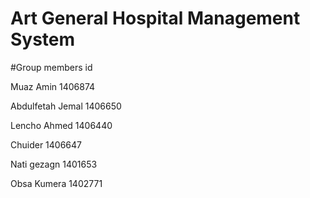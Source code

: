 # Art General Hospital Management System
#Group members          id

Muaz Amin                  1406874

Abdulfetah Jemal        1406650

Lencho Ahmed            1406440

Chuider                            1406647

Nati gezagn                   1401653

Obsa Kumera                            1402771
